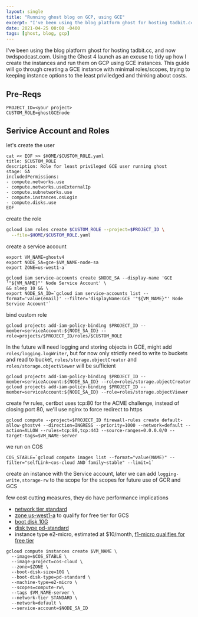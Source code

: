 ```yaml
---
layout: single
title: "Running ghost blog on GCP, using GCE"
excerpt: "I've been using the blog platform ghost for hosting tadbit.cc, and now twdspodcast.com. Using the Ghost 4 launch as an excuse to tidy up how I create the instances and run them on GCP using GCE instances"
date: 2021-04-25 00:00 -0400
tags: [ghost, blog, gcp]
---
```


I've been using the blog platform ghost for hosting tadbit.cc, and now twdspodcast.com. Using the Ghost 4 launch as an excuse to tidy up how I create the instances and run them on GCP using GCE instances. This guide will go through creating a GCE instance with minimal roles/scopes, trying to keeping instance options to the least priviledged and thinking about costs. 

## Pre-Reqs

```
PROJECT_ID=<your project>
CUSTOM_ROLE=ghostGCEnode
```

## Serivice Account and Roles

let's create the user

```shell
cat << EOF >> $HOME/$CUSTOM_ROLE.yaml
title: $CUSTOM_ROLE
description: Role for least privileged GCE user running ghost 
stage: GA
includedPermissions:
- compute.networks.use
- compute.networks.useExternalIp
- compute.subnetworks.use
- compute.instances.osLogin
- compute.disks.use
EOF
 ```

create the role

```sh
gcloud iam roles create $CUSTOM_ROLE --project=$PROJECT_ID \
  --file=$HOME/$CUSTOM_ROLE.yaml
```

create a service account

```shell
export VM_NAME=ghostv4
export NODE_SA=gce-$VM_NAME-node-sa
export ZONE=us-west1-a

gcloud iam service-accounts create $NODE_SA --display-name 'GCE '"${VM_NAME}"' Node Service Account' \
&& sleep 10 && \
export NODE_SA_ID=`gcloud iam service-accounts list --format='value(email)' --filter='displayName:GCE '"${VM_NAME}"' Node Service Account'`
```

bind custom role

```shell
gcloud projects add-iam-policy-binding $PROJECT_ID --member=serviceAccount:${NODE_SA_ID} --role=projects/$PROJECT_ID/roles/$CUSTOM_ROLE
```

In the future will need logging and storing objects in GCE, might add `roles/logging.logWriter`, but for now only strictly need to write to buckets and read to bucket,  `roles/storage.objectCreator` and `roles/storage.objectViewer` will be sufficient 


```shell
gcloud projects add-iam-policy-binding $PROJECT_ID --member=serviceAccount:${NODE_SA_ID} --role=roles/storage.objectCreator
gcloud projects add-iam-policy-binding $PROJECT_ID --member=serviceAccount:${NODE_SA_ID} --role=roles/storage.objectViewer
```

create fw rules, certbot uses tcp:80 for the ACME challenge, instead of closing port 80, we'll use nginx to force redirect to https

```shell
gcloud compute --project=$PROJECT_ID firewall-rules create default-allow-ghostv4 --direction=INGRESS --priority=1000 --network=default --action=ALLOW --rules=tcp:80,tcp:443 --source-ranges=0.0.0.0/0 --target-tags=$VM_NAME-server
```

we run on COS

```shell
COS_STABLE=`gcloud compute images list --format="value(NAME)" --filter="selfLink~cos-cloud AND family~stable" --limit=1`
```

create an instance with the Service account, later we can add `logging-write,storage-rw` to the scope for the scopes for future use of GCR and GCS

few cost cutting measures, they do have performance implications
* [network tier standard](https://cloud.google.com/network-tiers)
* [zone us-west1-a](https://cloud.google.com/free/docs/gcp-free-tier#free-tier-usage-limits) to qualify for free tier for GCS 
* [boot disk 10G](https://cloud.google.com/compute/disks-image-pricing#disk)
* [disk type pd-standard](https://cloud.google.com/compute/docs/disks#disk-types)
* instance type e2-micro, estimated at $10/month, [f1-micro qualifies for free tier](https://cloud.google.com/free/docs/gcp-free-tier#free-tier-usage-limits)

```shell
gcloud compute instances create $VM_NAME \
  --image=$COS_STABLE \
  --image-project=cos-cloud \
  --zone=$ZONE \
  --boot-disk-size=10G \
  --boot-disk-type=pd-standard \
  --machine-type=e2-micro \
  --scopes=compute-rw\
  --tags $VM_NAME-server \
  --network-tier STANDARD \
  --network=default \
  --service-account=$NODE_SA_ID
```

